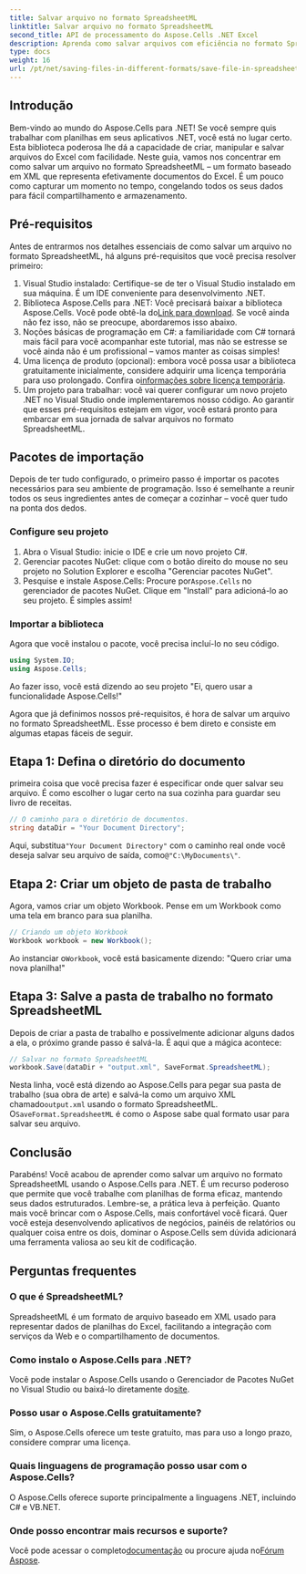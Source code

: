 ```yaml
---
title: Salvar arquivo no formato SpreadsheetML
linktitle: Salvar arquivo no formato SpreadsheetML
second_title: API de processamento do Aspose.Cells .NET Excel
description: Aprenda como salvar arquivos com eficiência no formato SpreadsheetML usando o Aspose.Cells para .NET com este guia passo a passo completo.
type: docs
weight: 16
url: /pt/net/saving-files-in-different-formats/save-file-in-spreadsheetml-format/
---
```

## Introdução
Bem-vindo ao mundo do Aspose.Cells para .NET! Se você sempre quis trabalhar com planilhas em seus aplicativos .NET, você está no lugar certo. Esta biblioteca poderosa lhe dá a capacidade de criar, manipular e salvar arquivos do Excel com facilidade. Neste guia, vamos nos concentrar em como salvar um arquivo no formato SpreadsheetML – um formato baseado em XML que representa efetivamente documentos do Excel. É um pouco como capturar um momento no tempo, congelando todos os seus dados para fácil compartilhamento e armazenamento. 
## Pré-requisitos
Antes de entrarmos nos detalhes essenciais de como salvar um arquivo no formato SpreadsheetML, há alguns pré-requisitos que você precisa resolver primeiro:
1. Visual Studio instalado: Certifique-se de ter o Visual Studio instalado em sua máquina. É um IDE conveniente para desenvolvimento .NET.
2.  Biblioteca Aspose.Cells para .NET: Você precisará baixar a biblioteca Aspose.Cells. Você pode obtê-la do[Link para download](https://releases.aspose.com/cells/net/). Se você ainda não fez isso, não se preocupe, abordaremos isso abaixo.
3. Noções básicas de programação em C#: a familiaridade com C# tornará mais fácil para você acompanhar este tutorial, mas não se estresse se você ainda não é um profissional – vamos manter as coisas simples!
4.  Uma licença de produto (opcional): embora você possa usar a biblioteca gratuitamente inicialmente, considere adquirir uma licença temporária para uso prolongado. Confira o[informações sobre licença temporária](https://purchase.aspose.com/temporary-license/).
5. Um projeto para trabalhar: você vai querer configurar um novo projeto .NET no Visual Studio onde implementaremos nosso código.
Ao garantir que esses pré-requisitos estejam em vigor, você estará pronto para embarcar em sua jornada de salvar arquivos no formato SpreadsheetML.
## Pacotes de importação
Depois de ter tudo configurado, o primeiro passo é importar os pacotes necessários para seu ambiente de programação. Isso é semelhante a reunir todos os seus ingredientes antes de começar a cozinhar – você quer tudo na ponta dos dedos. 
### Configure seu projeto
1. Abra o Visual Studio: inicie o IDE e crie um novo projeto C#.
2. Gerenciar pacotes NuGet: clique com o botão direito do mouse no seu projeto no Solution Explorer e escolha "Gerenciar pacotes NuGet".
3.  Pesquise e instale Aspose.Cells: Procure por`Aspose.Cells` no gerenciador de pacotes NuGet. Clique em "Install" para adicioná-lo ao seu projeto. É simples assim!
### Importar a biblioteca
Agora que você instalou o pacote, você precisa incluí-lo no seu código.
```csharp
using System.IO;
using Aspose.Cells;
```
Ao fazer isso, você está dizendo ao seu projeto "Ei, quero usar a funcionalidade Aspose.Cells!" 

Agora que já definimos nossos pré-requisitos, é hora de salvar um arquivo no formato SpreadsheetML. Esse processo é bem direto e consiste em algumas etapas fáceis de seguir. 
## Etapa 1: Defina o diretório do documento
primeira coisa que você precisa fazer é especificar onde quer salvar seu arquivo. É como escolher o lugar certo na sua cozinha para guardar seu livro de receitas.
```csharp
// O caminho para o diretório de documentos.
string dataDir = "Your Document Directory";
```
 Aqui, substitua`"Your Document Directory"` com o caminho real onde você deseja salvar seu arquivo de saída, como`@"C:\MyDocuments\"`.
## Etapa 2: Criar um objeto de pasta de trabalho
Agora, vamos criar um objeto Workbook. Pense em um Workbook como uma tela em branco para sua planilha. 
```csharp
// Criando um objeto Workbook
Workbook workbook = new Workbook();
```
 Ao instanciar o`Workbook`, você está basicamente dizendo: "Quero criar uma nova planilha!"
## Etapa 3: Salve a pasta de trabalho no formato SpreadsheetML
Depois de criar a pasta de trabalho e possivelmente adicionar alguns dados a ela, o próximo grande passo é salvá-la. É aqui que a mágica acontece:
```csharp
// Salvar no formato SpreadsheetML
workbook.Save(dataDir + "output.xml", SaveFormat.SpreadsheetML);
```
 Nesta linha, você está dizendo ao Aspose.Cells para pegar sua pasta de trabalho (sua obra de arte) e salvá-la como um arquivo XML chamado`output.xml` usando o formato SpreadsheetML. O`SaveFormat.SpreadsheetML` é como o Aspose sabe qual formato usar para salvar seu arquivo.
## Conclusão
Parabéns! Você acabou de aprender como salvar um arquivo no formato SpreadsheetML usando o Aspose.Cells para .NET. É um recurso poderoso que permite que você trabalhe com planilhas de forma eficaz, mantendo seus dados estruturados. Lembre-se, a prática leva à perfeição. Quanto mais você brincar com o Aspose.Cells, mais confortável você ficará.
Quer você esteja desenvolvendo aplicativos de negócios, painéis de relatórios ou qualquer coisa entre os dois, dominar o Aspose.Cells sem dúvida adicionará uma ferramenta valiosa ao seu kit de codificação.
## Perguntas frequentes
### O que é SpreadsheetML?
SpreadsheetML é um formato de arquivo baseado em XML usado para representar dados de planilhas do Excel, facilitando a integração com serviços da Web e o compartilhamento de documentos.
### Como instalo o Aspose.Cells para .NET?
 Você pode instalar o Aspose.Cells usando o Gerenciador de Pacotes NuGet no Visual Studio ou baixá-lo diretamente do[site](https://releases.aspose.com/cells/net/).
### Posso usar o Aspose.Cells gratuitamente?
Sim, o Aspose.Cells oferece um teste gratuito, mas para uso a longo prazo, considere comprar uma licença.
### Quais linguagens de programação posso usar com o Aspose.Cells?
O Aspose.Cells oferece suporte principalmente a linguagens .NET, incluindo C# e VB.NET.
### Onde posso encontrar mais recursos e suporte?
 Você pode acessar o completo[documentação](https://reference.aspose.com/cells/net/) ou procure ajuda no[Fórum Aspose](https://forum.aspose.com/c/cells/9).